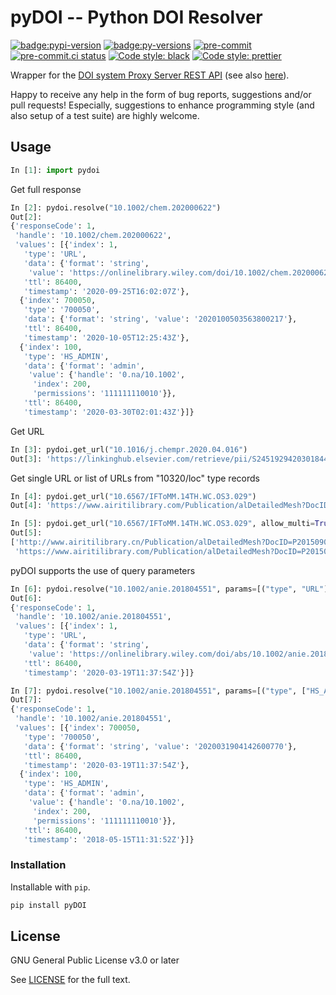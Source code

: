 # pyDOI -- Python DOI Resolver

[![badge:pypi-version](https://img.shields.io/pypi/v/pyDOI.svg)](https://pypi.org/project/pyDOI)
[![badge:py-versions](https://img.shields.io/pypi/pyversions/pyDOI.svg)](https://pypi.org/project/pyDOI)
[![pre-commit](https://img.shields.io/badge/pre--commit-enabled-brightgreen?logo=pre-commit&logoColor=white.svg)](https://github.com/pre-commit/pre-commit)
[![pre-commit.ci status](https://results.pre-commit.ci/badge/github/lcnittl/pyDOI/master.svg)](https://results.pre-commit.ci/latest/github/lcnittl/pyDOI/master)
[![Code style: black](https://img.shields.io/badge/code_style-black-000000.svg)](https://github.com/psf/black)
[![Code style: prettier](https://img.shields.io/badge/code_style-prettier-ff69b4.svg)](https://github.com/prettier/prettier)

Wrapper for the [DOI system Proxy Server REST API][api-docs] (see also
[here][api-docs2]).

Happy to receive any help in the form of bug reports, suggestions and/or pull requests!
Especially, suggestions to enhance programming style (and also setup of a test suite)
are highly welcome.

## Usage

```python
In [1]: import pydoi
```

Get full response

```python
In [2]: pydoi.resolve("10.1002/chem.202000622")
Out[2]:
{'responseCode': 1,
 'handle': '10.1002/chem.202000622',
 'values': [{'index': 1,
   'type': 'URL',
   'data': {'format': 'string',
    'value': 'https://onlinelibrary.wiley.com/doi/10.1002/chem.202000622'},
   'ttl': 86400,
   'timestamp': '2020-09-25T16:02:07Z'},
  {'index': 700050,
   'type': '700050',
   'data': {'format': 'string', 'value': '2020100503563800217'},
   'ttl': 86400,
   'timestamp': '2020-10-05T12:25:43Z'},
  {'index': 100,
   'type': 'HS_ADMIN',
   'data': {'format': 'admin',
    'value': {'handle': '0.na/10.1002',
     'index': 200,
     'permissions': '111111110010'}},
   'ttl': 86400,
   'timestamp': '2020-03-30T02:01:43Z'}]}
```

Get URL

```python
In [3]: pydoi.get_url("10.1016/j.chempr.2020.04.016")
Out[3]: 'https://linkinghub.elsevier.com/retrieve/pii/S2451929420301844'
```

Get single URL or list of URLs from "10320/loc" type records

```python
In [4]: pydoi.get_url("10.6567/IFToMM.14TH.WC.OS3.029")
Out[4]: 'https://www.airitilibrary.com/Publication/alDetailedMesh?DocID=P20150909001-201510-201510260026-201510260026-672-680'

In [5]: pydoi.get_url("10.6567/IFToMM.14TH.WC.OS3.029", allow_multi=True)
Out[5]:
['http://www.airitilibrary.cn/Publication/alDetailedMesh?DocID=P20150909001-201510-201510260026-201510260026-672-680',
 'https://www.airitilibrary.com/Publication/alDetailedMesh?DocID=P20150909001-201510-201510260026-201510260026-672-680']
```

pyDOI supports the use of query parameters

```python
In [6]: pydoi.resolve("10.1002/anie.201804551", params=[("type", "URL")])
Out[6]:
{'responseCode': 1,
 'handle': '10.1002/anie.201804551',
 'values': [{'index': 1,
   'type': 'URL',
   'data': {'format': 'string',
    'value': 'https://onlinelibrary.wiley.com/doi/abs/10.1002/anie.201804551'},
   'ttl': 86400,
   'timestamp': '2020-03-19T11:37:54Z'}]}

In [7]: pydoi.resolve("10.1002/anie.201804551", params=[("type", ["HS_ADMIN", "700050"])])
Out[7]:
{'responseCode': 1,
 'handle': '10.1002/anie.201804551',
 'values': [{'index': 700050,
   'type': '700050',
   'data': {'format': 'string', 'value': '2020031904142600770'},
   'ttl': 86400,
   'timestamp': '2020-03-19T11:37:54Z'},
  {'index': 100,
   'type': 'HS_ADMIN',
   'data': {'format': 'admin',
    'value': {'handle': '0.na/10.1002',
     'index': 200,
     'permissions': '111111110010'}},
   'ttl': 86400,
   'timestamp': '2018-05-15T11:31:52Z'}]}
```

### Installation

Installable with `pip`.

```cmd
pip install pyDOI
```

## License

GNU General Public License v3.0 or later

See [LICENSE][license] for the full text.

[api-docs]: https://www.doi.org/factsheets/DOIProxy.html#rest-api
[api-docs2]: https://www.doi.org/doi_handbook/3_Resolution.html#3.8.3
[license]: LICENSE
[pypi]: https://pypi.org/
